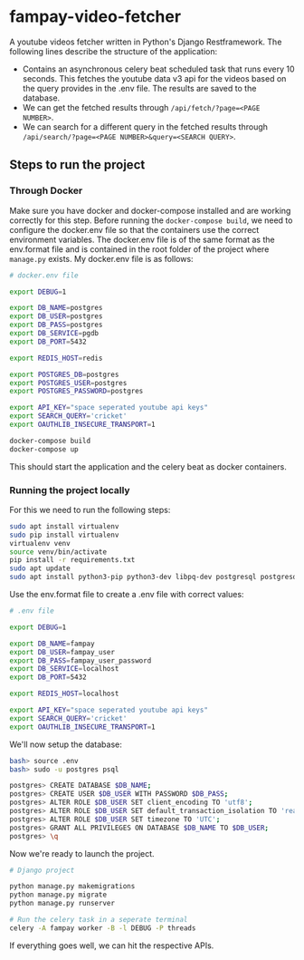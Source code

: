 # fampay-video-fetcher

A youtube videos fetcher written in Python's Django Restframework. The following lines describe the structure of the application:

- Contains an asynchronous celery beat scheduled task that runs every 10 seconds. This fetches the youtube data v3 api for the videos based on the query provides in the .env file. The results are saved to the database.
- We can get the fetched results through `/api/fetch/?page=<PAGE NUMBER>`.
- We can search for a different query in the fetched results through `/api/search/?page=<PAGE NUMBER>&query=<SEARCH QUERY>`.

## Steps to run the project

### Through Docker

Make sure you have docker and docker-compose installed and are working correctly for this step.
Before running the `docker-compose build`, we need to configure the docker.env file so that the containers use the correct environment variables. The docker.env file is of the same format as the env.format file and is contained in the root folder of the project where `manage.py` exists. My docker.env file is as follows:

```bash
# docker.env file

export DEBUG=1

export DB_NAME=postgres
export DB_USER=postgres
export DB_PASS=postgres
export DB_SERVICE=pgdb
export DB_PORT=5432

export REDIS_HOST=redis

export POSTGRES_DB=postgres
export POSTGRES_USER=postgres
export POSTGRES_PASSWORD=postgres

export API_KEY="space seperated youtube api keys"
export SEARCH_QUERY='cricket'
export OAUTHLIB_INSECURE_TRANSPORT=1

```

```bash
docker-compose build
docker-compose up
```

This should start the application and the celery beat as docker containers.

### Running the project locally

For this we need to run the following steps:

```bash
sudo apt install virtualenv
sudo pip install virtualenv
virtualenv venv
source venv/bin/activate
pip install -r requirements.txt
sudo apt update
sudo apt install python3-pip python3-dev libpq-dev postgresql postgresql-contrib redis
```

Use the env.format file to create a .env file with correct values:

```bash
# .env file

export DEBUG=1

export DB_NAME=fampay
export DB_USER=fampay_user
export DB_PASS=fampay_user_password
export DB_SERVICE=localhost
export DB_PORT=5432

export REDIS_HOST=localhost

export API_KEY="space seperated youtube api keys"
export SEARCH_QUERY='cricket'
export OAUTHLIB_INSECURE_TRANSPORT=1
```

We'll now setup the database:

```bash
bash> source .env
bash> sudo -u postgres psql

postgres> CREATE DATABASE $DB_NAME;
postgres> CREATE USER $DB_USER WITH PASSWORD $DB_PASS;
postgres> ALTER ROLE $DB_USER SET client_encoding TO 'utf8';
postgres> ALTER ROLE $DB_USER SET default_transaction_isolation TO 'read committed';
postgres> ALTER ROLE $DB_USER SET timezone TO 'UTC';
postgres> GRANT ALL PRIVILEGES ON DATABASE $DB_NAME TO $DB_USER;
postgres> \q
```

Now we're ready to launch the project.

```bash
# Django project

python manage.py makemigrations
python manage.py migrate
python manage.py runserver

# Run the celery task in a seperate terminal
celery -A fampay worker -B -l DEBUG -P threads
```

If everything goes well, we can hit the respective APIs.


